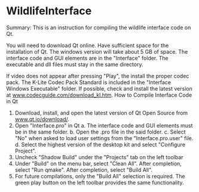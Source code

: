 # WildlifeInterface

Summary: This is an instruction for compiling the wildlife interface code on Qt. 

You will need to download Qt online. Have sufficient space for the installation of Qt. The windows version will take about 5 GB of space. The interface code and GUI elements are in the "Interface" folder. The executable and dll files must stay in the same directory.

If video does not appear after pressing "Play", the install the proper codec pack. The K-Lite Codec Pack Standard is included in the "Interface Windows Executable" folder. If possible, check and install the latest version at www.codecguide.com/download_kl.htm.
How to Compile Interface Code in Qt
1.	 Download, install, and open the latest version of Qt Open Source from www.qt.io/download/.
2.	Open "Interface.pro" in Qt
a.	The interface code and GUI elements must be in the same folder.
b.	Open the .pro file in the said folder.
c.	Select "No" when asked to load user settings from the "Interface.pro.user" file.
d.	Select the highest version of the desktop kit and select "Configure Project".
3.	Uncheck "Shadow Build" under the "Projects" tab on the left toolbar
4.	Under "Build" on the menu bar, select "Clean All". After completion, select "Run qmake". After completion, select "Build All".
5.	For future compilations, only the "Build All" selection is required. The green play button on the left toolbar provides the same functionality. 

